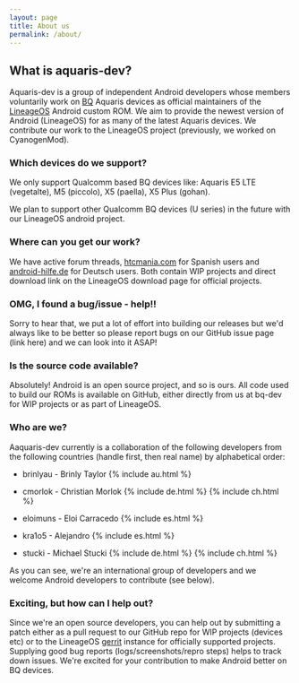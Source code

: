 ```yaml
---
layout: page
title: About us
permalink: /about/
---
```

## What is aquaris-dev?

Aquaris-dev is a group of independent Android developers whose members voluntarily work on [BQ](https://www.bq.com/) Aquaris devices as official maintainers of the [LineageOS](https://github.com/lineageos) Android custom ROM. We aim to provide the newest version of Android (LineageOS) for as many of the latest Aquaris devices. We contribute our work to the LineageOS project (previously, we worked on CyanogenMod).

### Which devices do we support?

We only support Qualcomm based BQ devices like: Aquaris E5 LTE (vegetalte), M5 (piccolo), X5 (paella), X5 Plus (gohan). 

We plan to support other Qualcomm BQ devices (U series) in the future with our LineageOS android project. 

### Where can you get our work?

We have active forum threads, [htcmania.com](http://www.htcmania.com/forumdisplay.php?f=2091) for Spanish users and [android-hilfe.de](http://www.android-hilfe.de/forum/bq-forum.2047/) for Deutsch users. 
Both contain WIP projects and direct download link on the LineageOS download page for official projects.

### OMG, I found a bug/issue - help!!

Sorry to hear that, we put a lot of effort into building our releases but we'd always like to be better so please report bugs on our GitHub issue page (link here) and we can look into it ASAP!

### Is the source code available?

Absolutely! Android is an open source project, and so is ours. All code used to build our ROMs is available on GitHub, either directly from us at bq-dev for WIP projects or as part of LineageOS.

### Who are we? 

Aaquaris-dev currently is a collaboration of the following developers from the following countries (handle first, then real name) by alphabetical order: 

- brinlyau - Brinly Taylor {% include au.html %}

- cmorlok - Christian Morlok {% include de.html %} {% include ch.html %}

- eloimuns - Eloi Carracedo {% include es.html %}

- kra1o5 - Alejandro {% include es.html %}

- stucki - Michael Stucki {% include de.html %} {% include ch.html %}

As you can see, we're an international group of developers and we welcome Android developers to contribute (see below). 

### Exciting, but how can I help out? 

Since we're an open source developers, you can help out by submitting a patch either as a pull request to our GitHub repo  for WIP projects (devices etc) or to the LineageOS [gerrit](https://review.lineageos.org/#/q/status:open) instance for officially supported projects. Supplying good bug reports (logs/screenshots/repro steps) helps to track down issues.  We're excited for your contribution to make Android better on BQ devices.
